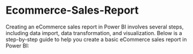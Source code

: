 # Ecommerce-Sales-Report
 Creating an eCommerce sales report in Power BI involves several steps, including data import, data transformation, and visualization. Below is a step-by-step guide to help you create a basic eCommerce sales report in Power BI:
